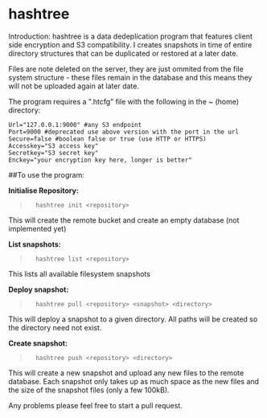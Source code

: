 # hashtree
Introduction:
hashtree is a data dedeplication program that features client side encryption and S3 compatibility. I creates snapshots in time
of entire directory structures that can be duplicated or restored at a later date.

Files are note deleted on the server, they are just ommited from the file system structure - these files remain in the database and 
this means they will not be uploaded again at later date.

The program requires a ".htcfg" file with the following in the ~ (home) directory:
```
Url="127.0.0.1:9000" #any S3 endpoint
Port=9000 #deprecated use above version with the port in the url
Secure=false #boolean false or true (use HTTP or HTTPS)
Accesskey="S3 access key"
Secretkey="S3 secret key"
Enckey="your encryption key here, longer is better"
```
##To use the program:

**Initialise Repository:**
>		hashtree init <repository> 
    
This will create the remote bucket and create an empty database (not implemented yet)

**List snapshots:**
>		hashtree list <repository>
    
This lists all available filesystem snapshots

**Deploy snapshot:**
>		hashtree pull <repository> <snapshot> <directory>

This will deploy a snapshot to a given directory. All paths will be created so the directory need not exist.

**Create snapshot:**
>		hashtree push <repository> <directory> 

This will create a new snapshot and upload any new files to the remote database. Each snapshot only takes up as much space as 
the new files and the size of the snapshot files (only a few 100kB).

Any problems please feel free to start a pull request. 

